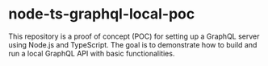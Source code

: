 # node-ts-graphql-local-poc
This repository is a proof of concept (POC) for setting up a GraphQL server using Node.js and TypeScript. The goal is to demonstrate how to build and run a local GraphQL API with basic functionalities.
